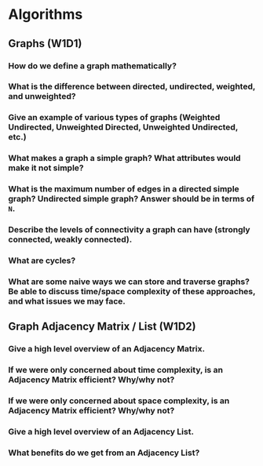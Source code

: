# Algorithms

## Graphs (W1D1)

### How do we define a graph mathematically?

### What is the difference between directed, undirected, weighted, and unweighted?

### Give an example of various types of graphs (Weighted Undirected, Unweighted Directed, Unweighted Undirected, etc.)

### What makes a graph a simple graph? What attributes would make it not simple?

### What is the maximum number of edges in a directed simple graph? Undirected simple graph? Answer should be in terms of `N`.

### Describe the levels of connectivity a graph can have (strongly connected, weakly connected).

### What are cycles?

### What are some naive ways we can store and traverse graphs? Be able to discuss time/space complexity of these approaches, and what issues we may face.

## Graph Adjacency Matrix / List (W1D2)

### Give a high level overview of an Adjacency Matrix.

### If we were only concerned about time complexity, is an Adjacency Matrix efficient? Why/why not?

### If we were only concerned about space complexity, is an Adjacency Matrix efficient? Why/why not?

### Give a high level overview of an Adjacency List.

### What benefits do we get from an Adjacency List?
